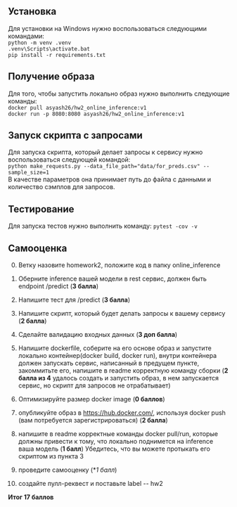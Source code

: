 ## Установка
Для установки на Windows нужно воспользоваться следующими командами:  
`python -m venv .venv`  
`.venv\Scripts\activate.bat`  
`pip install -r requirements.txt` 

## Получение образа
Для того, чтобы запустить локально образ нужно выполнить следующие команды:  
`docker pull asyash26/hw2_online_inference:v1`     
`docker run -p 8080:8080 asyash26/hw2_online_inference:v1`    

## Запуск скрипта с запросами
Для запуска скрипта, который делает запросы к сервису нужно воспользоваться следующей командой:    
`python make_requests.py --data_file_path="data/for_preds.csv" --sample_size=1`  
В качестве параметров она принимает путь до файла с данными и количество сэмплов для запросов.  

## Тестирование 
Для запуска тестов нужно выполнить команду:
`pytest -cov -v`  

## Самооценка

0) Ветку назовите homework2, положите код в папку online_inference

1) Оберните inference вашей модели в rest сервис, должен быть endpoint /predict (**3 балла**)

2) Напишите тест для /predict (**3 балла**) 

3) Напишите скрипт, который будет делать запросы к вашему сервису (**2 балла**)

4) Сделайте валидацию входных данных (**3 доп балла**)

5) Напишите dockerfile, соберите на его основе образ и запустите локально контейнер(docker build, docker run), внутри контейнера должен запускать сервис, написанный в предущем пункте, закоммитьте его, напишите в readme корректную команду сборки (**2 баллa из 4** удалось создать и запустить образ, в нем запускается сервис, но скрипт для запросов не отрабатывает)

6) Оптимизируйте размер docker image (**0 баллов**) 

7) опубликуйте образ в https://hub.docker.com/, используя docker push (вам потребуется зарегистрироваться) (**2 балла**)

8) напишите в readme корректные команды docker pull/run, которые должны привести к тому, что локально поднимется на inference ваша модель (**1 балл**)
Убедитесь, что вы можете протыкать его скриптом из пункта 3

5) проведите самооценку (**1 балл*)
6) создайте пулл-реквест и поставьте label -- hw2

**Итог 17 баллов**
